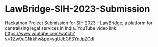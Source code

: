 # LawBridge-SIH-2023-Submission
Hackathon Project Submission for SIH 2023 - LawBridge, a platform for centralizing legal services in India.
YouTube video link: https://www.youtube.com/watch?v=TZw9uGNrkFw&pp=ygUJbGF3YnJpZGdl
